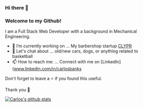 ### Hi there 👋

### Welcome to my Github!

I am a Full Stack Web Developer with a background in Mechanical Engineering. 

- 💈 I’m currently working on ... My barbershop startup [CLYPR](https://www.clypr.co)
- 💬 Let's chat about ... old/new cars, dogs, or anything related to basketball
- 📫 How to reach me: ... Connect with me on [LinkedIn](www.linkedin.com/in/carlosbanks

Don't forget to leave a ⭐ if you found this useful.

Thank you 🤝

[![Carlos's github stats](https://github-readme-stats.vercel.app/api?username=carlostbanks)](https://github.com/carlostbanks/github-readme-stats)


<!--
**carlostbanks/carlostbanks** is a ✨ _special_ ✨ repository because its `README.md` (this file) appears on your GitHub profile.

![banner](https://user-images.githubusercontent.com/23727056/87433896-78ae9700-c607-11ea-9ca6-9cdbe3f67998.jpg)

Here are some ideas to get you started:

- 🔭 I’m currently working on ...
- 🌱 I’m currently learning ...
- 👯 I’m looking to collaborate on ...
- 🤔 I’m looking for help with ...
- 💬 Ask me about ...
- 📫 How to reach me: ...
- 😄 Pronouns: ...
- ⚡ Fun fact: ...
-->
